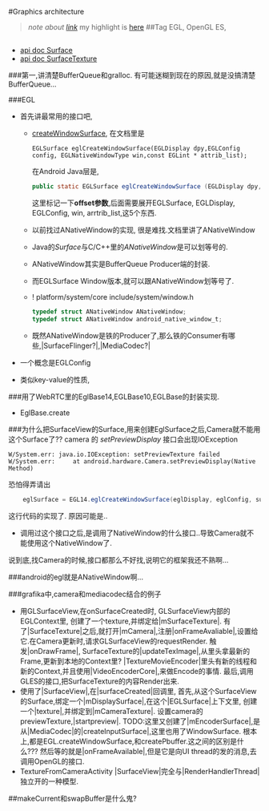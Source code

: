 #Graphics architecture
> *note about [link](https://source.android.com/devices/graphics/architecture.html)*
> my highlight is [here](http://marker.to/tXzn5j)
##Tag
EGL, OpenGL ES, 

##
* [api doc Surface](https://developer.android.com/reference/android/view/Surface.html)
* [api doc SurfaceTexture](https://developer.android.com/reference/android/graphics/SurfaceTexture.html)

###第一,讲清楚BufferQueue和gralloc.
有可能迷糊到现在的原因,就是没搞清楚BufferQueue...

###EGL
* 首先讲最常用的接口吧,
    * [createWindowSurface](),
        在文档里是
        ```
        EGLSurface eglCreateWindowSurface(EGLDisplay dpy,EGLConfig config, EGLNativeWindowType win,const EGLint * attrib_list);
        ```
        在Android Java层是,
        ```java
        public static EGLSurface eglCreateWindowSurface (EGLDisplay dpy, EGLConfig config, Object win, int[] attrib_list, int offset)
        ```
        这里标记一下**offset参数**,后面需要展开EGLSurface, EGLDisplay, EGLConfig, win, arrtrib_list,这5个东西.

    * 以前找过ANativeWindow的实现, 很是难找.文档里讲了ANativeWindow
    * Java的*Surface*与C/C++里的*ANativeWindow*是可以划等号的.
    * ANativeWindow其实是BufferQueue Producer端的封装.
    * 而EGLSurface Window版本,就可以跟ANativeWindow划等号了.
    * ! []() platform/system/core include/system/window.h
        ``` c
        typedef struct ANativeWindow ANativeWindow;
        typedef struct ANativeWindow android_native_window_t;
        ```
    * 既然ANativeWindow是铁的Producer了,那么铁的Consumer有哪些,|SurfaceFlinger?|,|MediaCodec?|

* 一个概念是EGLConfig
* 类似key-value的性质,

###用了WebRTC里的EglBase14,EGLBase10,EGLBase的封装实现.
* EglBase.create

###为什么把SurfaceView的Surface,用来创建EglSurface之后,Camera就不能用这个Surface了??
camera 的 *setPreviewDisplay* 接口会出现IOException
```
W/System.err: java.io.IOException: setPreviewTexture failed
W/System.err:     at android.hardware.Camera.setPreviewDisplay(Native Method)
```
恐怕得弄请出
```java
    eglSurface = EGL14.eglCreateWindowSurface(eglDisplay, eglConfig, surface, surfaceAttribs, 0);
```
这行代码的实现了.
原因可能是..
* 调用过这个接口之后,是调用了NativeWindow的什么接口..导致Camera就不能使用这个NativeWindow了.

说到底,找Camera的时候,接口都那么不好找,说明它的框架我还不熟啊...


###android的egl就是ANativeWindow啊...


###grafika中,camera和mediacodec结合的例子
* 用GLSurfaceView,在onSurfaceCreated时, GLSurfaceView内部的EGLContext里, 创建了一个texture,并绑定给|mSurfaceTexture|.
  有了|SurfaceTexture|之后,就打开|mCamera|,注册|onFrameAvaliable|,设置给它.在Camera更新时,请求GLSurfaceView的requestRender.
  触发|onDrawFrame|,
  SurfaceTexture的|updateTexImage|,从里头拿最新的Frame,更新到本地的Context里?
  |TextureMovieEncoder|里头有新的线程和新的Context,并且使用|VideoEncoderCore|,来做Encode的事情.
  最后,调用GLES的接口,把SurfaceTexture的内容Render出来.
* 使用了|SurfaceView|,在|surfaceCreated|回调里, 首先,从这个SurfaceView的Surface,绑定一个|mDisplaySurface|,在这个|EGLSurface|上下文里,
  创建一个|texture|,并绑定到|mCameraTexture|.
  设置camera的previewTexture,|startpreview|.
  TODO:这里又创建了|mEncoderSurface|,是从|MediaCodec|的|createInputSurface|,这里也用了WindowSurface.
  根本上,都是EGL.createWindowSurface,和createPbuffer.这之间的区别是什么???
  然后等的就是|onFrameAvailable|,但是它是向UI thread的发的消息,去调用OpenGL的接口.
* TextureFromCameraActivity
  |SurfaceView|完全与|RenderHandlerThread|独立开的一种模型.

##makeCurrent和swapBuffer是什么鬼?

